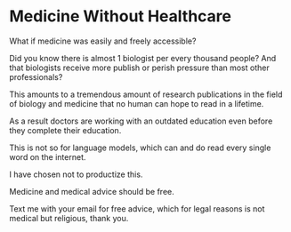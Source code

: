 # Medicine Without Healthcare

What if medicine was easily and freely accessible? 

Did you know there is almost 1 biologist per every thousand people? And that biologists receive more publish or perish pressure than most other professionals?

This amounts to a tremendous amount of research publications in the field of biology and medicine that no human can hope to read in a lifetime.

As a result doctors are working with an outdated education even before they complete their education.

This is not so for language models, which can and do read every single word on the internet.

I have chosen not to productize this.

Medicine and medical advice should be free.

Text me with your email for free advice, which for legal reasons is not medical but religious, thank you.
